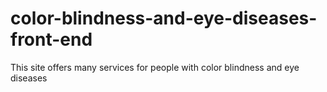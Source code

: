 # color-blindness-and-eye-diseases-front-end
This site offers many services for people with color blindness and eye diseases
